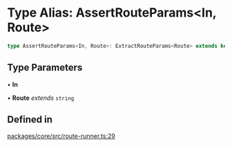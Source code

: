 # Type Alias: AssertRouteParams\<In, Route\>

```ts
type AssertRouteParams<In, Route>: ExtractRouteParams<Route> extends keyof In ? unknown : ["Error: Route parameters", ExtractRouteParams<Route>, "not in", keyof In];
```

## Type Parameters

• **In**

• **Route** *extends* `string`

## Defined in

[packages/core/src/route-runner.ts:29](https://github.com/vramework/vramework/blob/725723db2d3435e2df2b809e6609ff26f8be368c/packages/core/src/route-runner.ts#L29)
